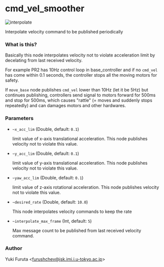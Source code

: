 cmd_vel_smoother
===============

![interpolate](https://cloud.githubusercontent.com/assets/1901008/26520991/c6dfd076-4318-11e7-91ec-8777bb94c1aa.png)

Interpolate velocity command to be published periodically

### What is this?

Basically this node interpolates velocity not to violate acceleration limit by decelating from last received velocity.

For example PR2 has 10Hz control loop in base_controller and if no `cmd_vel` has come within 0.1 seconds, the controller stops all the moving motors for safety.

If `move_base` node publishes `cmd_vel` lower than 10Hz (let it be 5Hz) but continues publishing, controllers send signal to motors forward for 500ms and stop for 500ms, which causes "rattle" (= moves and suddenly stops repeatedly) and can damages motors and other hardwares.

### Parameters

* `~x_acc_lim` (Double, default: `0.1`)

  limit value of x-axis translational acceleration. This node publishes velocity not to violate this value.

* `~y_acc_lim` (Double, default: `0.1`)

  limit value of y-axis translational acceleration. This node publishes velocity not to violate this value.

* `~yaw_acc_lim` (Double, default: `0.1`)

  limit value of z-axis rotational acceleration. This node publishes velocity not to violate this value.

* `~desired_rate` (Double, default: `10.0`)

  This node interpolates velocity commands to keep the rate

* `~interpolate_max_frame` (Int, default: `5`)

  Max message count to be published from last received velocity command.

### Author

Yuki Furuta <<furushchev@jsk.imi.i.u-tokyo.ac.jp>>
